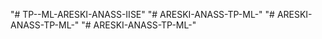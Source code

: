 "# TP--ML-ARESKI-ANASS-IISE" 
"# ARESKI-ANASS-TP-ML-" 
"# ARESKI-ANASS-TP-ML-" 
"# ARESKI-ANASS-TP-ML-" 
